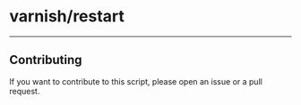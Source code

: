 # varnish/restart

----

## Contributing

If you want to contribute to this script, please open an issue or a pull request.

